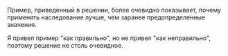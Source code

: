 Пример, приведенный в решении, более очевидно показывает, почему применять наследование
лучше, чем заранее предопределенные значения.

Я привел пример "как правильно", но не привел "как неправильно", поэтому решение не столь
очевидное.